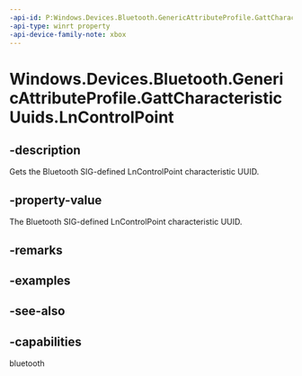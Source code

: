 ```yaml
---
-api-id: P:Windows.Devices.Bluetooth.GenericAttributeProfile.GattCharacteristicUuids.LnControlPoint
-api-type: winrt property
-api-device-family-note: xbox
---
```


<!-- Property syntax
public System.Guid LnControlPoint { get; }
-->

# Windows.Devices.Bluetooth.GenericAttributeProfile.GattCharacteristicUuids.LnControlPoint

## -description
Gets the Bluetooth SIG-defined LnControlPoint characteristic UUID.

## -property-value
The Bluetooth SIG-defined LnControlPoint characteristic UUID.

## -remarks

## -examples

## -see-also

## -capabilities
bluetooth
